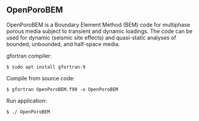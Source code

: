 ## OpenPoroBEM

OpenPoroBEM is a Boundary Element Method (BEM) code for multiphase porous media subject to transient and dynamic loadings. The code can be used for dynamic (seismic site effects) and quasi-static analyses of bounded, unbounded, and half-space media. 

gfortran compiler:
```
$ sudo apt install gfortran-9
```

Compile from source code:
```
$ gfortran OpenPoroBEM.f90 -o OpenPoroBEM 
```

Run application:
```
$ ./ OpenPoroBEM 
```
 
